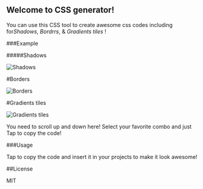 ## Welcome to CSS generator!

You can use this CSS tool to create awesome css codes including for*Shadows*, *Bordrrs*, & *Gradients tiles* !

###Example

#####Shadows 

![Shadows](https://raw.githubusercontent.com/abhiprojectz/CSS-Generator/master/assets/Screenshot_2020-05-01_230509-2-2.jpg)


#Borders

![Borders](https://raw.githubusercontent.com/abhiprojectz/CSS-Generator/master/assets/Screenshot_2020-05-01_230513-1.jpg)

#Gradients tiles 

![Gradients tiles](https://raw.githubusercontent.com/abhiprojectz/CSS-Generator/master/assets/Screenshot_2020-05-01_230518.jpg)

You need to scroll up and down here! Select your favorite combo and just Tap to copy the code! 

###Usage 

Tap to copy the code and insert it in your projects to make it look awesome!

##License

MIT



